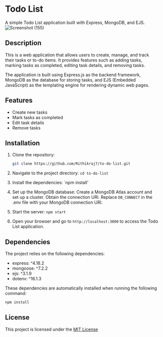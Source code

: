 # Todo List

A simple Todo List application built with Express, MongoDB, and EJS.
![Screenshot (155)](https://github.com/Rithikraj7/to-do-list/assets/108055323/17663f0b-b02b-4756-854a-3dacf8707f7f)

## Description

This is a web application that allows users to create, manage, and track their tasks or to-do items. It provides features such as adding tasks, marking tasks as completed, editing task details, and removing tasks.

The application is built using Express.js as the backend framework, MongoDB as the database for storing tasks, and EJS (Embedded JavaScript) as the templating engine for rendering dynamic web pages.

## Features

- Create new tasks
- Mark tasks as completed
- Edit task details
- Remove tasks

## Installation

1. Clone the repository:

   ```bash
   git clone https://github.com/Rithikraj7/to-do-list.git

1. Navigate to the project directory: `cd to-do-list`
2. Install the dependencies: `npm install'
3. Set up the MongoDB database: 
  Create a MongoDB Atlas account and set up a cluster.
  Obtain the connection URI.
  Replace `DB_CONNECT` in the .env file with your MongoDB connection URI.
4. Start the server: `npm start `
5. Open your browser and go to ``http://localhost:3000`` to access the Todo List application.

## Dependencies

The project relies on the following dependencies:

- express: ^4.18.2
- mongoose: ^7.2.2
- ejs: ^3.1.9
- dotenv: ^16.1.3

These dependencies are automatically installed when running the following command:
   ```bash
   npm install 
```
## License

This project is licensed under the [MIT License](LICENSE)



